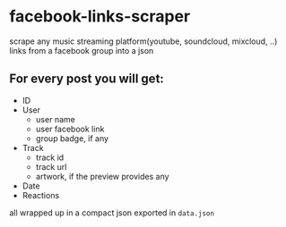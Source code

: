 # facebook-links-scraper
scrape any music streaming platform(youtube, soundcloud, mixcloud, ..) links from a facebook group into a json
## For every post you will get:
- ID
- User
  - user name
  - user facebook link
  - group badge, if any
- Track
  - track id
  - track url
  - artwork, if the preview provides any
- Date
- Reactions

all wrapped up in a compact json exported in `data.json`
